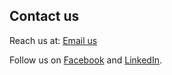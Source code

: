 ## Contact us

Reach us at: <a href="#" class="email-link" data-contact="{{ site.email_base64 }}">Email us</a>

Follow us on [Facebook](https://facebook.com/SUGUNAalumni) and
[LinkedIn](https://linkedin.com/company/sydney-university-graduates-union-north-america).

